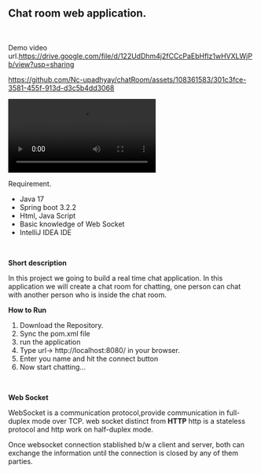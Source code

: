 <br>
<b><h2>Chat room web application.</h2></b><br>

Demo video url.https://drive.google.com/file/d/122UdDhm4j2fCCcPaEbHfIz1wHVXLWjPb/view?usp=sharing


https://github.com/Nc-upadhyay/chatRoom/assets/108361583/301c3fce-3581-455f-913d-d3c5b4dd3068


<video controls src="char room project demo.mp4" title="Demo vedio"></video>

Requirement. 
<ul>
<li>Java 17 </li>
<li>Spring boot 3.2.2</li>
<li>Html, Java Script </li>
<li>Basic knowledge of Web Socket</li>
<li>IntelliJ IDEA IDE</li>
</ul>
<br>

<b>Short description</b>
<p>In this project we going to build a real time chat application. In this application we will create a chat room for chatting, one person can chat with another person who is inside the chat room.</p>

<b>How to Run </b>
<ol>
<li>Download the Repository.</li>
<li>Sync the pom.xml file</li>
<li>run the application</li>
<li>Type url-> http://localhost:8080/ in your browser.</li>
<li>Enter you name and hit the connect button</li>
<li>Now start chatting...</li>
</ol><br>

<b>Web Socket</b>
<p>WebSocket is a communication protocol,provide communication in full-duplex mode over TCP. web socket distinct from <b>HTTP</b> http is a stateless protocol and http work on half-duplex mode.</p>
<p>Once websocket connection stablished b/w a client and server, both can exchange the information until the connection is closed by any of them parties.</p>



        
